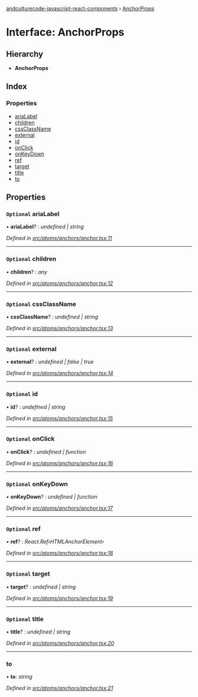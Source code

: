 [andculturecode-javascript-react-components](../README.md) › [AnchorProps](anchorprops.md)

# Interface: AnchorProps

## Hierarchy

* **AnchorProps**

## Index

### Properties

* [ariaLabel](anchorprops.md#optional-arialabel)
* [children](anchorprops.md#optional-children)
* [cssClassName](anchorprops.md#optional-cssclassname)
* [external](anchorprops.md#optional-external)
* [id](anchorprops.md#optional-id)
* [onClick](anchorprops.md#optional-onclick)
* [onKeyDown](anchorprops.md#optional-onkeydown)
* [ref](anchorprops.md#optional-ref)
* [target](anchorprops.md#optional-target)
* [title](anchorprops.md#optional-title)
* [to](anchorprops.md#to)

## Properties

### `Optional` ariaLabel

• **ariaLabel**? : *undefined | string*

*Defined in [src/atoms/anchors/anchor.tsx:11](https://github.com/AndcultureCode/AndcultureCode.JavaScript.React.Components/blob/1237fb1/src/atoms/anchors/anchor.tsx#L11)*

___

### `Optional` children

• **children**? : *any*

*Defined in [src/atoms/anchors/anchor.tsx:12](https://github.com/AndcultureCode/AndcultureCode.JavaScript.React.Components/blob/1237fb1/src/atoms/anchors/anchor.tsx#L12)*

___

### `Optional` cssClassName

• **cssClassName**? : *undefined | string*

*Defined in [src/atoms/anchors/anchor.tsx:13](https://github.com/AndcultureCode/AndcultureCode.JavaScript.React.Components/blob/1237fb1/src/atoms/anchors/anchor.tsx#L13)*

___

### `Optional` external

• **external**? : *undefined | false | true*

*Defined in [src/atoms/anchors/anchor.tsx:14](https://github.com/AndcultureCode/AndcultureCode.JavaScript.React.Components/blob/1237fb1/src/atoms/anchors/anchor.tsx#L14)*

___

### `Optional` id

• **id**? : *undefined | string*

*Defined in [src/atoms/anchors/anchor.tsx:15](https://github.com/AndcultureCode/AndcultureCode.JavaScript.React.Components/blob/1237fb1/src/atoms/anchors/anchor.tsx#L15)*

___

### `Optional` onClick

• **onClick**? : *undefined | function*

*Defined in [src/atoms/anchors/anchor.tsx:16](https://github.com/AndcultureCode/AndcultureCode.JavaScript.React.Components/blob/1237fb1/src/atoms/anchors/anchor.tsx#L16)*

___

### `Optional` onKeyDown

• **onKeyDown**? : *undefined | function*

*Defined in [src/atoms/anchors/anchor.tsx:17](https://github.com/AndcultureCode/AndcultureCode.JavaScript.React.Components/blob/1237fb1/src/atoms/anchors/anchor.tsx#L17)*

___

### `Optional` ref

• **ref**? : *React.Ref‹HTMLAnchorElement›*

*Defined in [src/atoms/anchors/anchor.tsx:18](https://github.com/AndcultureCode/AndcultureCode.JavaScript.React.Components/blob/1237fb1/src/atoms/anchors/anchor.tsx#L18)*

___

### `Optional` target

• **target**? : *undefined | string*

*Defined in [src/atoms/anchors/anchor.tsx:19](https://github.com/AndcultureCode/AndcultureCode.JavaScript.React.Components/blob/1237fb1/src/atoms/anchors/anchor.tsx#L19)*

___

### `Optional` title

• **title**? : *undefined | string*

*Defined in [src/atoms/anchors/anchor.tsx:20](https://github.com/AndcultureCode/AndcultureCode.JavaScript.React.Components/blob/1237fb1/src/atoms/anchors/anchor.tsx#L20)*

___

###  to

• **to**: *string*

*Defined in [src/atoms/anchors/anchor.tsx:21](https://github.com/AndcultureCode/AndcultureCode.JavaScript.React.Components/blob/1237fb1/src/atoms/anchors/anchor.tsx#L21)*
